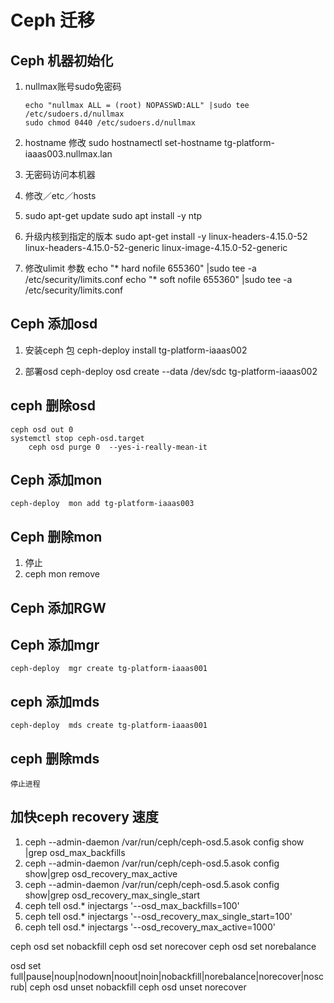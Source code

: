 # Ceph  迁移
## Ceph 机器初始化

1. nullmax账号sudo免密码

   ```
   echo "nullmax ALL = (root) NOPASSWD:ALL" |sudo tee /etc/sudoers.d/nullmax
   sudo chmod 0440 /etc/sudoers.d/nullmax
   ```
  
2. hostname 修改 
   sudo hostnamectl  set-hostname tg-platform-iaaas003.nullmax.lan
2. 无密码访问本机器
3. 修改／etc／hosts
4. sudo apt-get update 
   sudo apt install -y ntp
4. 升级内核到指定的版本
   sudo apt-get install -y linux-headers-4.15.0-52  linux-headers-4.15.0-52-generic  linux-image-4.15.0-52-generic

6. 修改ulimit 参数
   echo "*                hard    nofile          655360" |sudo  tee -a  /etc/security/limits.conf
   echo "*                soft    nofile          655360" |sudo  tee -a  /etc/security/limits.conf
   


## Ceph 添加osd

1.  安装ceph 包
    ceph-deploy install tg-platform-iaaas002

2.  部署osd
    ceph-deploy osd create  --data  /dev/sdc tg-platform-iaaas002
    
## ceph 删除osd
    ceph osd out 0
    systemctl stop ceph-osd.target
	    ceph osd purge 0  --yes-i-really-mean-it 
    
    
## Ceph 添加mon
    ceph-deploy  mon add tg-platform-iaaas003
    
## Ceph 删除mon
  1. 停止
  2. ceph mon remove 
    

## Ceph 添加RGW

## Ceph 添加mgr
    ceph-deploy  mgr create tg-platform-iaaas001

## ceph 添加mds
    ceph-deploy  mds create tg-platform-iaaas001
    
## ceph 删除mds
    停止进程
    
## 加快ceph recovery 速度
 
 1.  ceph --admin-daemon /var/run/ceph/ceph-osd.5.asok config show  |grep osd_max_backfills
 2.  ceph --admin-daemon /var/run/ceph/ceph-osd.5.asok config show|grep osd_recovery_max_active
 3.  ceph --admin-daemon /var/run/ceph/ceph-osd.5.asok config show|grep osd_recovery_max_single_start
 2.  ceph tell osd.* injectargs '--osd_max_backfills=100'
 3.  ceph tell osd.* injectargs '--osd_recovery_max_single_start=100'
 4.  ceph tell osd.* injectargs '--osd_recovery_max_active=1000'

 
 
ceph osd set nobackfill
ceph osd set norecover
ceph osd set norebalance

osd set full|pause|noup|nodown|noout|noin|nobackfill|norebalance|norecover|noscrub|
ceph osd unset nobackfill
ceph osd unset norecover

 

   
   
   